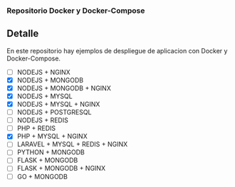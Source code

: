 ### Repositorio Docker y Docker-Compose

## Detalle

En este repositorio hay ejemplos de despliegue de aplicacion con Docker y Docker-Compose.

- [ ]  NODEJS + NGINX 
- [x]  NODEJS + MONGODB
- [x]  NODEJS + MONGODB + NGINX
- [x]  NODEJS + MYSQL
- [x]  NODEJS + MYSQL + NGINX
- [ ]  NODEJS + POSTGRESQL
- [ ]  NODEJS + REDIS
- [ ]  PHP + REDIS
- [x]  PHP + MYSQL + NGINX
- [ ]  LARAVEL + MYSQL + REDIS + NGINX
- [ ]  PYTHON + MONGODB
- [ ]  FLASK + MONGODB
- [ ]  FLASK + MONGODB + NGINX
- [ ]  GO + MONGODB
